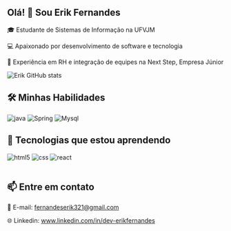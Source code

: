 ## Olá! 👋 Sou Erik Fernandes

🎓 Estudante de Sistemas de Informação na UFVJM

💻 Apaixonado por desenvolvimento de software e tecnologia

 🤝 Experiência em RH e integração de equipes na Next Step, Empresa Júnior




 ![Erik GitHub stats](https://github-readme-stats.vercel.app/api?username=fernandesErik&show_icons=true&theme=tokyonight)

 ## 🛠️ Minhas Habilidades
 
<div style="display: inline_block">
 
   <img align="center" alt="java" src="https://img.shields.io/badge/Java-ED8B00?style=for-the-badge&logo=openjdk&logoColor=white"/>
   <img align="center" alt="Spring" src="https://img.shields.io/badge/Spring-6DB33F?style=for-the-badge&logo=spring&logoColor=white" />
    <img align="center" alt="Mysql" src="https://img.shields.io/badge/MySQL-00000F?style=for-the-badge&logo=mysql&logoColor=white" />

 ## 🚀 Tecnologias que estou aprendendo

   <img align="center" alt="html5" src="https://img.shields.io/badge/HTML5-E34F26?style=for-the-badge&logo=html5&logoColor=white" />
  <img align="center" alt="css" src="https://img.shields.io/badge/CSS3-1572B6?style=for-the-badge&logo=css3&logoColor=white" />
 <img align="center" alt="react" src="https://img.shields.io/badge/React-20232A?style=for-the-badge&logo=react&logoColor=61DAFB" />
  
</div><br/>

## 📫 Entre em contato
📧 E-mail: fernandeserik321@gmail.com

🌐 Linkedin: www.linkedin.com/in/dev-erikfernandes



